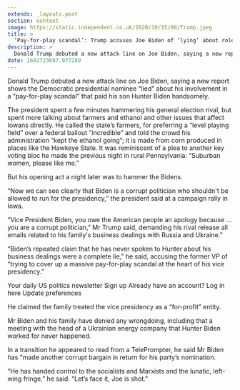 ```yaml
--- 
extends: _layouts.post 
section: content 
image: https://static.independent.co.uk/2020/10/15/00/Trump.jpeg 
title: > 
  ‘Pay-for-play scandal’: Trump accuses Joe Biden of ‘lying’ about role in son Hunter’s Ukraine business dealings 
description: > 
  Donald Trump debuted a new attack line on Joe Biden, saying a new report shows the Democratic presidential nominee “lied” about his involvement in a “pay-for-play scandal” that paid his son Hunter Biden handsomely.The president spent a few minutes hammering his general election rival, but spent more talking about farmers and ethanol and other issues that affect Iowans directly.Log in here Update preferencesHe claimed the family treated the vice presidency as a “for-profit” entity.Mr Biden and his family have denied any wrongdoing, including that a meeting with the head of a Ukrainian energy company that Hunter Biden worked for never happened.In a transition he appeared to read from a TelePrompter, he said Mr Biden has "made another corrupt bargain in return for his party’s nomination. 
date: 1602723697.977289 
--- 
```

Donald Trump debuted a new attack line on Joe Biden, saying a new report shows the Democratic presidential nominee “lied” about his involvement in a “pay-for-play scandal” that paid his son Hunter Biden handsomely.

The president spent a few minutes hammering his general election rival, but spent more talking about farmers and ethanol and other issues that affect Iowans directly. He called the state’s farmers, for preferring a “level playing field” over a federal bailout “incredible” and told the crowd his administration “kept the ethanol going”; it is made from corn produced in places like the Hawkeye State. It was reminiscent of a plea to another key voting bloc he made the previous night in rural Pennsylvania: “Suburban women, please like me.”

But his opening act a night later was to hammer the Bidens.

“Now we can see clearly that Biden is a corrupt politician who shouldn't be allowed to run for the presidency,” the president said at a campaign rally in Iowa.

“Vice President Biden, you owe the American people an apology because … you are a corrupt politician,” Mr Trump said, demanding his rival release all emails related to his family's business dealings with Russia and Ukraine.”

“Biden’s repeated claim that he has never spoken to Hunter about his business dealings were a complete lie,” he said, accusing the former VP of “trying to cover up a massive pay-for-play scandal at the heart of his vice presidency.”

Your daily US politics newsletter Sign up Already have an account? Log in here Update preferences

He claimed the family treated the vice presidency as a “for-profit” entity.

Mr Biden and his family have denied any wrongdoing, including that a meeting with the head of a Ukrainian energy company that Hunter Biden worked for never happened.

In a transition he appeared to read from a TelePrompter, he said Mr Biden has "made another corrupt bargain in return for his party’s nomination.

“He has handed control to the socialists and Marxists and the lunatic, left-wing fringe,” he said. “Let’s face it, Joe is shot.”